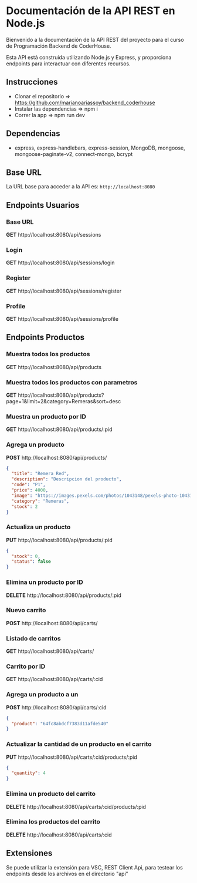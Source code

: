 # Documentación de la API REST en Node.js

Bienvenido a la documentación de la API REST del proyecto para el curso de Programación Backend de CoderHouse.

Esta API está construida utilizando Node.js y Express, y proporciona endpoints para interactuar con diferentes recursos.

## Instrucciones

- Clonar el repositorio => https://github.com/marianoariassoy/backend_coderhouse
- Instalar las dependencias => npm i
- Correr la app => npm run dev

## Dependencias

- express, express-handlebars, express-session, MongoDB, mongoose, mongoose-paginate-v2, connect-mongo, bcrypt

## Base URL

La URL base para acceder a la API es: `http://localhost:8080`

## Endpoints Usuarios

### Base URL

**GET** http://localhost:8080/api/sessions

### Login

**GET** http://localhost:8080/api/sessions/login

### Register

**GET** http://localhost:8080/api/sessions/register

### Profile

**GET** http://localhost:8080/api/sessions/profile

## Endpoints Productos

### Muestra todos los productos

**GET** http://localhost:8080/api/products

### Muestra todos los productos con parametros

**GET** http://localhost:8080/api/products?page=1&limit=2&category=Remeras&sort=desc

### Muestra un producto por ID

**GET** http://localhost:8080/api/products/:pid

### Agrega un producto

**POST** http://localhost:8080/api/products/

```json
{
  "title": "Remera Red",
  "description": "Descripcion del producto",
  "code": "P1",
  "price": 4000,
  "image": "https://images.pexels.com/photos/1043148/pexels-photo-1043148.jpeg?auto=compress&cs=tinysrgb&w=1600",
  "category": "Remeras",
  "stock": 2
}
```

### Actualiza un producto

**PUT** http://localhost:8080/api/products/:pid

```json
{
  "stock": 0,
  "status": false
}
```

### Elimina un producto por ID

**DELETE** http://localhost:8080/api/products/:pid

### Nuevo carrito

**POST** http://localhost:8080/api/carts/

### Listado de carritos

**GET** http://localhost:8080/api/carts/

### Carrito por ID

**GET** http://localhost:8080/api/carts/:cid

### Agrega un producto a un

**POST** http://localhost:8080/api/carts/:cid

```json
{
  "product": "64fc8abdcf7383d11afde540"
}
```

### Actualizar la cantidad de un producto en el carrito

**PUT** http://localhost:8080/api/carts/:cid/products/:pid

```json
{
  "quantity": 4
}
```

### Elimina un producto del carrito

**DELETE** http://localhost:8080/api/carts/:cid/products/:pid

### Elimina los productos del carrito

**DELETE** http://localhost:8080/api/carts/:cid

## Extensiones

Se puede utilizar la extensión para VSC, REST Client Api, para testear los endpoints desde los archivos en el directorio "api"
